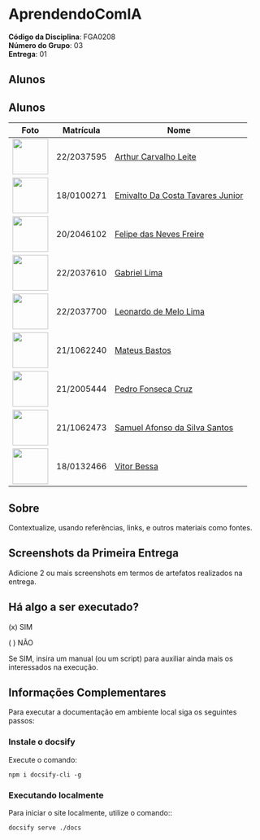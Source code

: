 # AprendendoComIA

**Código da Disciplina**: FGA0208<br>
**Número do Grupo**: 03<br>
**Entrega**: 01<br>

## Alunos

## Alunos

| Foto | Matrícula | Nome |
|------|-----------|------|
| <img src="https://avatars.githubusercontent.com/u/170873899?v=4" height="70"> | 22/2037595 | [Arthur Carvalho Leite](https://github.com/arthurlleite) |
| <img src="https://avatars.githubusercontent.com/u/138714054?v=4" height="70"> | 18/0100271 | [Emivalto Da Costa Tavares Junior](https://github.com/EmivaltoJrr) |
| <img src="https://avatars.githubusercontent.com/u/62055315?v=4" height="70"> | 20/2046102 | [Felipe das Neves Freire](https://github.com/FelipeFreire-gf) |
| <img src="https://avatars.githubusercontent.com/u/116119327?v=4" height="70"> | 22/2037610 | [Gabriel Lima](https://github.com/leozinlima) |
| <img src="https://avatars.githubusercontent.com/u/105813929?v=4" height="70"> | 22/2037700 | [Leonardo de Melo Lima](https://github.com/leozinlima) |
| <img src="https://avatars.githubusercontent.com/u/164573233?v=4" height="70"> | 21/1062240 | [Mateus Bastos](https://github.com/MateuSansete) |
| <img src="https://avatars.githubusercontent.com/u/52254091?v=4" height="70"> | 21/2005444 | [Pedro Fonseca Cruz](https://github.com/pfc15) |
| <img src="https://avatars.githubusercontent.com/u/106821260?v=4" height="70"> | 21/1062473 | [Samuel Afonso da Silva Santos](https://github.com/SamuelAfonso) |
| <img src="https://avatars.githubusercontent.com/u/118318004?v=4" height="70"> | 18/0132466 | [Vitor Bessa](https://github.com/Bessazs) |


## Sobre 
Contextualize, usando referências, links, e outros materiais como fontes.

## Screenshots da Primeira Entrega
Adicione 2 ou mais screenshots em termos de artefatos realizados na entrega.

## Há algo a ser executado?

(x) SIM

( ) NÃO

Se SIM, insira um manual (ou um script) para auxiliar ainda mais os interessados na execução.

## Informações Complementares 

Para executar a documentação em ambiente local siga os seguintes passos:

### Instale o docsify

Execute o comando:

```shell
npm i docsify-cli -g
```

### Executando localmente

Para iniciar o site localmente, utilize o comando::

```shell
docsify serve ./docs
```
